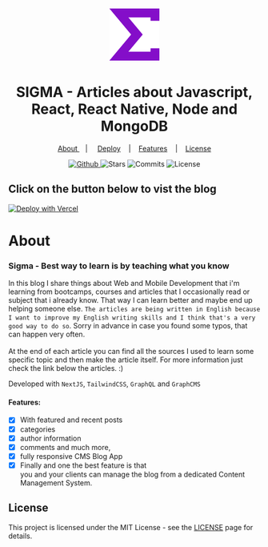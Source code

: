 
<h1 align="center">
   <img alt="sigma" src="github/sigmaLogo.svg" width="100px"  />
</h1>
  
<div align="center">
  <h1>SIGMA - Articles about Javascript, React, React Native, Node and MongoDB</h1>
</div>

<p align="center" >
  <a href="#about"> About </a> &nbsp;&nbsp;&nbsp;| &nbsp;&nbsp;&nbsp;
  <a href="#click-on-the-button-below-to-vist-the-blog">Deploy</a> &nbsp;&nbsp;&nbsp;|&nbsp;&nbsp;&nbsp;
  <a href="#features">Features</a> &nbsp;&nbsp;&nbsp;|&nbsp;&nbsp;&nbsp;
  <a href="#license">License</a>
</p>


<p align="center">
  <a href="https://github.com/eulazzo" target="_blank">
    <img src="https://img.shields.io/static/v1?label=author&message=eulazzo&color=4425EC&labelColor=9c44dc" alt="Github"> 
  </a>
    <img src="https://img.shields.io/github/stars/eulazzo/Sigma?color=4425EC&labelColor=9c44dc" alt="Stars">
  <img src="https://img.shields.io/github/last-commit/eulazzo/Sigma?color=4425EC&labelColor=9c44dc" alt="Commits">
  <img src="https://img.shields.io/static/v1?label=license&message=MIT&color=4425EC&labelColor=9c44dc" alt="License">
</p>

## Click on the button below to vist the blog
[![Deploy with Vercel](https://vercel.com/button)](https://sigma-blog.vercel.app/)

# About

### Sigma - Best way to learn is by teaching what you know

<p>
In this blog I share things about Web and Mobile Development that i'm learning from bootcamps, courses and articles that I occasionally read or subject that i already know. That way I can learn better and maybe end up helping someone else.
<code>The articles are being written in English because I want to improve my English writing skills and I think that's a very good way to do so</code>. Sorry in advance in case you found some typos, that can happen very often. </br></br>  
At the end of each article you can find all the sources I used to learn some specific topic and then make the article itself. For more information just check the link below the articles. :)
</p>
 
<p>Developed with <code>NextJS</code>, <code>TailwindCSS</code>, <code>GraphQL</code>  and <code>GraphCMS</code>  </p> 

#### Features:
- [X] With featured and recent posts
- [X] categories
- [X] author information
- [X] comments and much more,
- [X] fully responsive CMS Blog App
- [X] Finally and one the best feature is that  
you and your clients can manage the blog from a dedicated Content Management System. </br>
 
## License

This project is licensed under the MIT License - see the [LICENSE](https://opensource.org/licenses/MIT) page for details.
